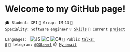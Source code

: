 # Welcome to my GitHub page!
<code>🎓 Student: KPI</code>
<code>🎪 Group: IM-13</code>
<code>👷 Speciality: Software engineer</code>
<code>💡 [Skills](SKILLS.md)</code>
<code>🧻 Current [project](PROJECT.md)</code><br><br>
<code>Languages: </code>
![JS](https://img.shields.io/badge/JavaScript-454a52?style=flat&logo=JavaScript)
![C](https://img.shields.io/badge/C-454a52?style=flat&logo=C)
![C#](https://img.shields.io/badge/c%23-454a52?style=flat&logo=c-sharp&logoColor=green)
  </code>
<code>📢 Public [talks: 0](TALKS.md)</code>
<code>💬 telegram: [@OGLewel](https://telegram.me/OGLewel)</code>
<code>📫 [My email](mailto:neroheroes6@gmail.com)</code>
